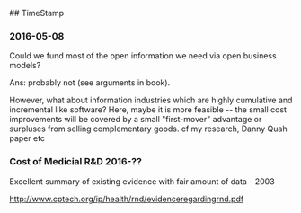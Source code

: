 ## TimeStamp

### 2016-05-08

Could we fund most of the open information we need via open business models?

Ans: probably not (see arguments in book).

However, what about information industries which are highly cumulative and incremental like software? Here, maybe it is more feasible -- the small cost improvements will be covered by a small "first-mover" advantage or surpluses from selling complementary goods. cf my research, Danny Quah paper etc

### Cost of Medicial R&D 2016-??

Excellent summary of existing evidence with fair amount of data - 2003

http://www.cptech.org/ip/health/rnd/evidenceregardingrnd.pdf

